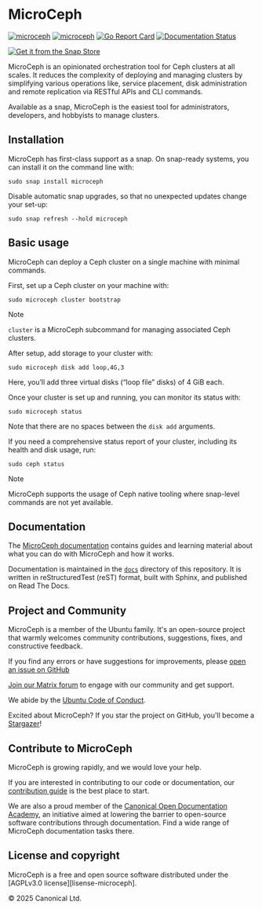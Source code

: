 # MicroCeph

[![microceph](https://snapcraft.io/microceph/badge.svg)](https://snapcraft.io/microceph)
[![microceph](https://snapcraft.io/microceph/trending.svg?name=0)](https://snapcraft.io/microceph)
[![Go Report Card](https://goreportcard.com/badge/github.com/canonical/microceph/microceph)](https://goreportcard.com/report/github.com/canonical/microceph/microceph)
[![Documentation Status](https://readthedocs.com/projects/canonical-microceph/badge/?version=latest)](https://canonical-microceph.readthedocs-hosted.com/en/latest/?badge=latest)

[![Get it from the Snap Store][snap-button]][snap-microceph]


MicroCeph is an opinionated orchestration tool for Ceph clusters at all scales.
It reduces the complexity of deploying and managing clusters by simplifying various operations like, service placement,
disk administration and remote replication via RESTful APIs and CLI commands.

Available as a snap, MicroCeph is the easiest tool for administrators, developers, and hobbyists to manage clusters.

## Installation

MicroCeph has first-class support as a snap. On snap-ready systems, you can install it on the command line with:

```
sudo snap install microceph
```

Disable automatic snap upgrades, so that no unexpected updates change your set-up:

```
sudo snap refresh --hold microceph
```

## Basic usage

MicroCeph can deploy a Ceph cluster on a single machine with minimal commands.

First, set up a Ceph cluster on your machine with:

```
sudo microceph cluster bootstrap
```

> [!NOTE]  
> `cluster` is a MicroCeph subcommand for managing associated Ceph clusters.

After setup, add storage to your cluster with:

```
sudo microceph disk add loop,4G,3
```

Here, you’ll add three virtual disks (“loop file” disks) of 4 GiB each.


Once your cluster is set up and running, you can monitor its status with:

```
sudo microceph status
```

Note that there are no spaces between the `disk add` arguments.


If you need a comprehensive status report of your cluster, including its health and disk usage, run:

```
sudo ceph status
```
> [!NOTE]
> MicroCeph supports the usage of Ceph native tooling where snap-level commands are not yet available.

## Documentation

The [MicroCeph documentation][rtd-microceph] contains guides and learning material about
what you can do with MicroCeph and how it works.

Documentation is maintained in the [`docs`][docs-dir-microceph] directory of this repository.
It is written in reStructuredTest (reST) format, built with Sphinx, and published on Read The Docs. 

## Project and Community

MicroCeph is a member of the Ubuntu family. It's an open-source project that warmly welcomes community contributions,
suggestions, fixes, and constructive feedback.

If you find any errors or have suggestions for improvements, please [open an issue on GitHub][bug-microceph]

[Join our Matrix forum][matrix-microceph] to engage with our community and get support.

We abide by the [Ubuntu Code of Conduct][ubuntu-coc].

Excited about MicroCeph? If you star the project on GitHub, you'll become a [Stargazer][stargazers-microceph]!

## Contribute to MicroCeph

MicroCeph is growing rapidly, and we would love your help.

If you are interested in contributing to our code or documentation, our [contribution guide][contrib-microceph]
is the best place to start.

We are also a proud member of the [Canonical Open Documentation Academy][coda], an initiative aimed at lowering the
barrier to open-source software contributions through documentation. Find a wide range of MicroCeph documentation tasks there.

## License and copyright

MicroCeph is a free and open source software distributed under the [AGPLv3.0 license][lisense-microceph].

© 2025 Canonical Ltd.

<!-- LINKS -->

[snap-button]: https://snapcraft.io/static/images/badges/en/snap-store-black.svg
[snap-microceph]: https://snapcraft.io/microceph
[rtd-microceph]: https://canonical-microceph.readthedocs-hosted.com/en/latest/
[docs-dir-microceph]: https://github.com/canonical/microceph/tree/main/docs
[contrib-microceph]: ./CONTRIBUTING.md
[license-microceph]: ./COPYING
[ubuntu-coc]: https://ubuntu.com/community/ethos/code-of-conduct
[bug-microceph]: https://github.com/canonical/microceph/issues/new
[stargazers-microceph]: https://github.com/canonical/microceph/stargazers
[matrix-microceph]: https://matrix.to/#/#ubuntu-ceph:matrix.org
[coda]: https://canonical-open-documentation-academy.readthedocs.io/en/latest/